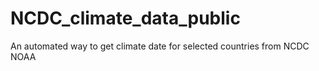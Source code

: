 # NCDC_climate_data_public
An automated way to get climate date for selected countries from NCDC NOAA
